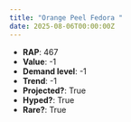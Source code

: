 ```yaml
---
title: "Orange Peel Fedora "
date: 2025-08-06T00:00:00Z
---
```

- **RAP**: 467
- **Value**: -1
- **Demand level**: -1
- **Trend**: -1
- **Projected?**: True
- **Hyped?**: True
- **Rare?**: True
